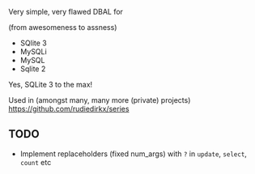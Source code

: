 Very simple, very flawed DBAL for

(from awesomeness to assness)

* SQlite 3
* MySQLi
* MySQL
* Sqlite 2

Yes, SQLite 3 to the max!

Used in (amongst many, many more (private) projects) https://github.com/rudiedirkx/series

## TODO

* Implement replaceholders (fixed num_args) with `?` in `update`, `select`, `count` etc
